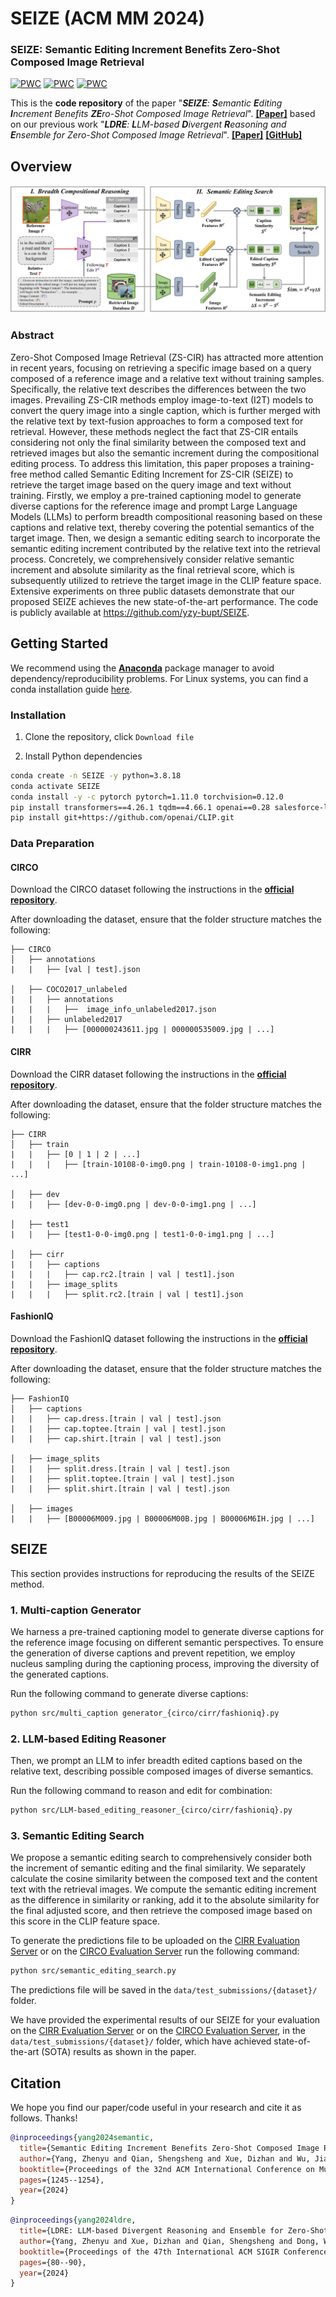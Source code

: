 # SEIZE (ACM MM 2024)

### SEIZE: Semantic Editing Increment Benefits Zero-Shot Composed Image Retrieval
[![PWC](https://img.shields.io/endpoint.svg?url=https://paperswithcode.com/badge/semantic-editing-increment-benefits-zero-shot/zero-shot-composed-image-retrieval-zs-cir-on-1)](https://paperswithcode.com/sota/zero-shot-composed-image-retrieval-zs-cir-on-1?p=semantic-editing-increment-benefits-zero-shot)
[![PWC](https://img.shields.io/endpoint.svg?url=https://paperswithcode.com/badge/semantic-editing-increment-benefits-zero-shot/zero-shot-composed-image-retrieval-zs-cir-on)](https://paperswithcode.com/sota/zero-shot-composed-image-retrieval-zs-cir-on?p=semantic-editing-increment-benefits-zero-shot)
[![PWC](https://img.shields.io/endpoint.svg?url=https://paperswithcode.com/badge/semantic-editing-increment-benefits-zero-shot/zero-shot-composed-image-retrieval-zs-cir-on-2)](https://paperswithcode.com/sota/zero-shot-composed-image-retrieval-zs-cir-on-2?p=semantic-editing-increment-benefits-zero-shot)

This is the **code  repository** of the paper "***SEIZE**: **S**emantic **E**diting **I**ncrement Benefits **ZE**ro-Shot Composed Image Retrieval*". [**[Paper]**](https://dl.acm.org/doi/pdf/10.1145/3664647.3681649) based on our previous work "***LDRE**: **L**LM-based **D**ivergent **R**easoning and **E**nsemble for Zero-Shot Composed Image Retrieval*". [**[Paper]**](https://dl.acm.org/doi/pdf/10.1145/3626772.3657740) [**[GitHub]**](https://github.com/yzy-bupt/LDRE)

## Overview

![framework](./images/framework.png)

### Abstract

Zero-Shot Composed Image Retrieval (ZS-CIR) has attracted more attention in recent years, focusing on retrieving a specific image based on a query composed of a reference image and a relative text without training samples. Specifically, the relative text describes the differences between the two images. Prevailing ZS-CIR methods employ image-to-text (I2T) models to convert the query image into a single caption, which is further merged with the relative text by text-fusion approaches to form a composed text for retrieval. However, these methods neglect the fact that ZS-CIR entails considering not only the final similarity between the composed text and retrieved images but also the semantic increment during the compositional editing process. To address this limitation, this paper proposes a training-free method called Semantic Editing Increment for ZS-CIR (SEIZE) to retrieve the target image based on the query image and text without training. Firstly, we employ a pre-trained captioning model to generate diverse captions for the reference image and prompt Large Language Models (LLMs) to perform breadth compositional reasoning based on these captions and relative text, thereby covering the potential semantics of the target image. Then, we design a semantic editing search to incorporate the semantic editing increment contributed by the relative text into the retrieval process. Concretely, we comprehensively consider relative semantic increment and absolute similarity as the final retrieval score, which is subsequently utilized to retrieve the target image in the CLIP feature space. Extensive experiments on three public datasets demonstrate that our proposed SEIZE achieves the new state-of-the-art performance. The code is publicly available at https://github.com/yzy-bupt/SEIZE.

## Getting Started

We recommend using the [**Anaconda**](https://www.anaconda.com/) package manager to avoid dependency/reproducibility problems.
For Linux systems, you can find a conda installation guide [here](https://docs.conda.io/projects/conda/en/latest/user-guide/install/linux.html).

### Installation

1. Clone the repository, click  `Download file`

2. Install Python dependencies

```sh
conda create -n SEIZE -y python=3.8.18
conda activate SEIZE
conda install -y -c pytorch pytorch=1.11.0 torchvision=0.12.0
pip install transformers==4.26.1 tqdm==4.66.1 openai==0.28 salesforce-lavis==1.0.2 open_clip_torch==2.24.0
pip install git+https://github.com/openai/CLIP.git
```

### Data Preparation

#### CIRCO

Download the CIRCO dataset following the instructions in the [**official repository**](https://github.com/miccunifi/CIRCO).

After downloading the dataset, ensure that the folder structure matches the following:

```
├── CIRCO
│   ├── annotations
|   |   ├── [val | test].json

│   ├── COCO2017_unlabeled
|   |   ├── annotations
|   |   |   ├──  image_info_unlabeled2017.json
|   |   ├── unlabeled2017
|   |   |   ├── [000000243611.jpg | 000000535009.jpg | ...]
```

#### CIRR

Download the CIRR dataset following the instructions in the [**official repository**](https://github.com/Cuberick-Orion/CIRR).

After downloading the dataset, ensure that the folder structure matches the following:

```
├── CIRR
│   ├── train
|   |   ├── [0 | 1 | 2 | ...]
|   |   |   ├── [train-10108-0-img0.png | train-10108-0-img1.png | ...]

│   ├── dev
|   |   ├── [dev-0-0-img0.png | dev-0-0-img1.png | ...]

│   ├── test1
|   |   ├── [test1-0-0-img0.png | test1-0-0-img1.png | ...]

│   ├── cirr
|   |   ├── captions
|   |   |   ├── cap.rc2.[train | val | test1].json
|   |   ├── image_splits
|   |   |   ├── split.rc2.[train | val | test1].json
```

#### FashionIQ

Download the FashionIQ dataset following the instructions in the [**official repository**](https://github.com/XiaoxiaoGuo/fashion-iq).

After downloading the dataset, ensure that the folder structure matches the following:

```
├── FashionIQ
│   ├── captions
|   |   ├── cap.dress.[train | val | test].json
|   |   ├── cap.toptee.[train | val | test].json
|   |   ├── cap.shirt.[train | val | test].json

│   ├── image_splits
|   |   ├── split.dress.[train | val | test].json
|   |   ├── split.toptee.[train | val | test].json
|   |   ├── split.shirt.[train | val | test].json

│   ├── images
|   |   ├── [B00006M009.jpg | B00006M00B.jpg | B00006M6IH.jpg | ...]
```

## SEIZE

This section provides instructions for reproducing the results of the SEIZE method.

### 1. Multi-caption Generator

We harness a pre-trained captioning model to generate diverse captions for the reference image focusing on different semantic perspectives. To ensure the generation of diverse captions and prevent repetition, we employ nucleus sampling during the captioning process, improving the diversity of the generated captions.

Run the following command to generate diverse captions:

```sh
python src/multi_caption generator_{circo/cirr/fashioniq}.py
```

### 2. LLM-based Editing Reasoner

Then, we prompt an LLM to infer breadth edited captions based on the relative text, describing possible composed images of diverse semantics.

Run the following command to reason and edit for combination:

```sh
python src/LLM-based_editing_reasoner_{circo/cirr/fashioniq}.py
```

### 3. Semantic Editing Search

We propose a semantic editing search to comprehensively consider both the increment of semantic editing and the final similarity. We separately calculate the cosine similarity between the composed text and the content text with the retrieval images. We compute the semantic editing increment as the difference in similarity or ranking, add it to the absolute similarity for the final adjusted score, and then retrieve the composed image based on this score in the CLIP feature space.

To generate the predictions file to be uploaded on the [CIRR Evaluation Server](https://cirr.cecs.anu.edu.au/) or on the [CIRCO Evaluation Server](https://circo.micc.unifi.it/) run the following command:

```sh
python src/semantic_editing_search.py
```

The predictions file will be saved in the `data/test_submissions/{dataset}/` folder.

We have provided the experimental results of our SEIZE for your evaluation on the [CIRR Evaluation Server](https://cirr.cecs.anu.edu.au/) or on the [CIRCO Evaluation Server](https://circo.micc.unifi.it/), in the `data/test_submissions/{dataset}/` folder, which have achieved state-of-the-art (SOTA) results as shown in the paper.

## Citation 
We hope you find our paper/code useful in your research and cite it as follows. Thanks!

```bibtex
@inproceedings{yang2024semantic,
  title={Semantic Editing Increment Benefits Zero-Shot Composed Image Retrieval},
  author={Yang, Zhenyu and Qian, Shengsheng and Xue, Dizhan and Wu, Jiahong and Yang, Fan and Dong, Weiming and Xu, Changsheng},
  booktitle={Proceedings of the 32nd ACM International Conference on Multimedia},
  pages={1245--1254},
  year={2024}
}
```

```bibtex
@inproceedings{yang2024ldre,
  title={LDRE: LLM-based Divergent Reasoning and Ensemble for Zero-Shot Composed Image Retrieval},
  author={Yang, Zhenyu and Xue, Dizhan and Qian, Shengsheng and Dong, Weiming and Xu, Changsheng},
  booktitle={Proceedings of the 47th International ACM SIGIR Conference on Research and Development in Information Retrieval},
  pages={80--90},
  year={2024}
}
```

